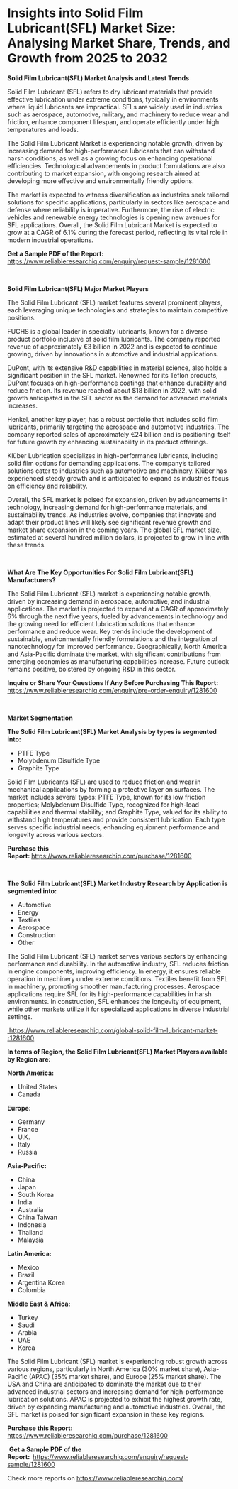 <p><h1>Insights into Solid Film Lubricant(SFL) Market Size: Analysing Market Share, Trends, and Growth from 2025 to 2032</h1></p><p><strong>Solid Film Lubricant(SFL) Market Analysis and Latest Trends</strong></p>
<p><p>Solid Film Lubricant (SFL) refers to dry lubricant materials that provide effective lubrication under extreme conditions, typically in environments where liquid lubricants are impractical. SFLs are widely used in industries such as aerospace, automotive, military, and machinery to reduce wear and friction, enhance component lifespan, and operate efficiently under high temperatures and loads. </p><p>The Solid Film Lubricant Market is experiencing notable growth, driven by increasing demand for high-performance lubricants that can withstand harsh conditions, as well as a growing focus on enhancing operational efficiencies. Technological advancements in product formulations are also contributing to market expansion, with ongoing research aimed at developing more effective and environmentally friendly options. </p><p>The market is expected to witness diversification as industries seek tailored solutions for specific applications, particularly in sectors like aerospace and defense where reliability is imperative. Furthermore, the rise of electric vehicles and renewable energy technologies is opening new avenues for SFL applications. Overall, the Solid Film Lubricant Market is expected to grow at a CAGR of 6.1% during the forecast period, reflecting its vital role in modern industrial operations.</p></p>
<p><strong>Get a Sample PDF of the Report:&nbsp;</strong> <a href="https://www.reliableresearchiq.com/enquiry/request-sample/1281600?utm_campaign=3062&utm_medium=2&utm_source=Github&utm_content=ia&utm_term=24032025&utm_id=solid-film-lubricantsfl">https://www.reliableresearchiq.com/enquiry/request-sample/1281600</a></p>
<p>&nbsp;</p>
<p><strong>Solid Film Lubricant(SFL) Major Market Players</strong></p>
<p><p>The Solid Film Lubricant (SFL) market features several prominent players, each leveraging unique technologies and strategies to maintain competitive positions. </p><p>FUCHS is a global leader in specialty lubricants, known for a diverse product portfolio inclusive of solid film lubricants. The company reported revenue of approximately €3 billion in 2022 and is expected to continue growing, driven by innovations in automotive and industrial applications.</p><p>DuPont, with its extensive R&D capabilities in material science, also holds a significant position in the SFL market. Renowned for its Teflon products, DuPont focuses on high-performance coatings that enhance durability and reduce friction. Its revenue reached about $18 billion in 2022, with solid growth anticipated in the SFL sector as the demand for advanced materials increases.</p><p>Henkel, another key player, has a robust portfolio that includes solid film lubricants, primarily targeting the aerospace and automotive industries. The company reported sales of approximately €24 billion and is positioning itself for future growth by enhancing sustainability in its product offerings.</p><p>Klüber Lubrication specializes in high-performance lubricants, including solid film options for demanding applications. The company’s tailored solutions cater to industries such as automotive and machinery. Klüber has experienced steady growth and is anticipated to expand as industries focus on efficiency and reliability.</p><p>Overall, the SFL market is poised for expansion, driven by advancements in technology, increasing demand for high-performance materials, and sustainability trends. As industries evolve, companies that innovate and adapt their product lines will likely see significant revenue growth and market share expansion in the coming years. The global SFL market size, estimated at several hundred million dollars, is projected to grow in line with these trends.</p></p>
<p>&nbsp;</p>
<p><strong>What Are The Key Opportunities For Solid Film Lubricant(SFL) Manufacturers?</strong></p>
<p><p>The Solid Film Lubricant (SFL) market is experiencing notable growth, driven by increasing demand in aerospace, automotive, and industrial applications. The market is projected to expand at a CAGR of approximately 6% through the next five years, fueled by advancements in technology and the growing need for efficient lubrication solutions that enhance performance and reduce wear. Key trends include the development of sustainable, environmentally friendly formulations and the integration of nanotechnology for improved performance. Geographically, North America and Asia-Pacific dominate the market, with significant contributions from emerging economies as manufacturing capabilities increase. Future outlook remains positive, bolstered by ongoing R&D in this sector.</p></p>
<p><strong>Inquire or Share Your Questions If Any Before Purchasing This Report:</strong> <a href="https://www.reliableresearchiq.com/enquiry/pre-order-enquiry/1281600?utm_campaign=3062&utm_medium=2&utm_source=Github&utm_content=ia&utm_term=24032025&utm_id=solid-film-lubricantsfl">https://www.reliableresearchiq.com/enquiry/pre-order-enquiry/1281600</a></p>
<p>&nbsp;</p>
<p><strong>Market Segmentation</strong></p>
<p><strong>The Solid Film Lubricant(SFL) Market Analysis by types is segmented into:</strong></p>
<p><ul><li>PTFE Type</li><li>Molybdenum Disulfide Type</li><li>Graphite Type</li></ul></p>
<p><p>Solid Film Lubricants (SFL) are used to reduce friction and wear in mechanical applications by forming a protective layer on surfaces. The market includes several types: PTFE Type, known for its low friction properties; Molybdenum Disulfide Type, recognized for high-load capabilities and thermal stability; and Graphite Type, valued for its ability to withstand high temperatures and provide consistent lubrication. Each type serves specific industrial needs, enhancing equipment performance and longevity across various sectors.</p></p>
<p><strong>Purchase this Report:&nbsp;</strong><a href="https://www.reliableresearchiq.com/purchase/1281600?utm_campaign=3062&utm_medium=2&utm_source=Github&utm_content=ia&utm_term=24032025&utm_id=solid-film-lubricantsfl">https://www.reliableresearchiq.com/purchase/1281600</a></p>
<p>&nbsp;</p>
<p><strong>The Solid Film Lubricant(SFL) Market Industry Research by Application is segmented into:</strong></p>
<p><ul><li>Automotive</li><li>Energy</li><li>Textiles</li><li>Aerospace</li><li>Construction</li><li>Other</li></ul></p>
<p><p>The Solid Film Lubricant (SFL) market serves various sectors by enhancing performance and durability. In the automotive industry, SFL reduces friction in engine components, improving efficiency. In energy, it ensures reliable operation in machinery under extreme conditions. Textiles benefit from SFL in machinery, promoting smoother manufacturing processes. Aerospace applications require SFL for its high-performance capabilities in harsh environments. In construction, SFL enhances the longevity of equipment, while other markets utilize it for specialized applications in diverse industrial settings.</p></p>
<p><a href="https://www.reliableresearchiq.com/global-solid-film-lubricant-market-r1281600?utm_campaign=3062&utm_medium=2&utm_source=Github&utm_content=ia&utm_term=24032025&utm_id=solid-film-lubricantsfl">&nbsp;https://www.reliableresearchiq.com/global-solid-film-lubricant-market-r1281600</a></p>
<p><strong>In terms of Region, the Solid Film Lubricant(SFL) Market Players available by Region are:</strong></p>
<p>
    <p> <strong> North America: </strong>
        <ul>
            <li>United States</li>
            <li>Canada</li>
        </ul>
        </p> 
    <p> <strong> Europe: </strong>
        <ul>
            <li>Germany</li>
            <li>France</li>
            <li>U.K.</li>
            <li>Italy</li>
            <li>Russia</li>
        </ul>
        </p> 
    <p> <strong> Asia-Pacific: </strong>
        <ul>
            <li>China</li>
            <li>Japan</li>
            <li>South Korea</li>
            <li>India</li>
            <li>Australia</li>
            <li>China Taiwan</li>
            <li>Indonesia</li>
            <li>Thailand</li>
            <li>Malaysia</li>
        </ul>
        </p> 
    <p> <strong> Latin America: </strong>
        <ul>
            <li>Mexico</li>
            <li>Brazil</li>
            <li>Argentina Korea</li>
            <li>Colombia</li>
        </ul>
        </p> 
    <p> <strong> Middle East & Africa: </strong>
        <ul>
            <li>Turkey</li>
            <li>Saudi</li>
            <li>Arabia</li>
            <li>UAE</li>
            <li>Korea</li>
        </ul>
    </p>
    </p>
<p><p>The Solid Film Lubricant (SFL) market is experiencing robust growth across various regions, particularly in North America (30% market share), Asia-Pacific (APAC) (35% market share), and Europe (25% market share). The USA and China are anticipated to dominate the market due to their advanced industrial sectors and increasing demand for high-performance lubrication solutions. APAC is projected to exhibit the highest growth rate, driven by expanding manufacturing and automotive industries. Overall, the SFL market is poised for significant expansion in these key regions.</p></p>
<p><strong>Purchase this Report: </strong><a href="https://www.reliableresearchiq.com/purchase/1281600?utm_campaign=3062&utm_medium=2&utm_source=Github&utm_content=ia&utm_term=24032025&utm_id=solid-film-lubricantsfl">https://www.reliableresearchiq.com/purchase/1281600</a></p>
<p>&nbsp;<strong>Get a Sample PDF of the Report:&nbsp;&nbsp;</strong><a href="https://www.reliableresearchiq.com/enquiry/request-sample/1281600?utm_campaign=3062&utm_medium=2&utm_source=Github&utm_content=ia&utm_term=24032025&utm_id=solid-film-lubricantsfl">https://www.reliableresearchiq.com/enquiry/request-sample/1281600</a></p>
<p><strong></strong></p>
<p>Check more reports on <a href="https://www.reliableresearchiq.com/?utm_campaign=3062&utm_medium=2&utm_source=Github&utm_content=ia&utm_term=24032025&utm_id=solid-film-lubricantsfl">https://www.reliableresearchiq.com/</a></p>